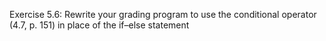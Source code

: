 Exercise 5.6: Rewrite your grading program to use the conditional operator (4.7, p. 151) in place of the if–else statement